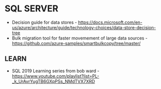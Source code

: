 # SQL SERVER

* Decision guide for data stores - https://docs.microsoft.com/en-us/azure/architecture/guide/technology-choices/data-store-decision-tree
* Bulk migration tool for faster movemement of large data sources - https://github.com/azure-samples/smartbulkcopy/tree/master/

## LEARN

* SQL 2019 Learning series from bob ward - https://www.youtube.com/playlist?list=PL-_k_UrAvrYugTB6GXpPSs_NMdTVX7XRD
